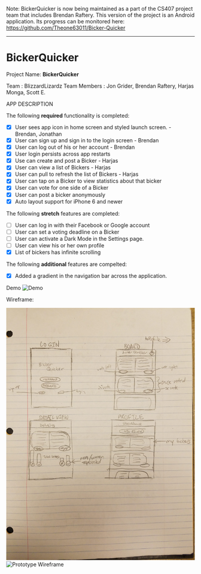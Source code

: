 Note: BickerQuicker is now being maintained as a part of the CS407 project team that includes Brendan Raftery. This version of the project is an Android application. Its progress can be monitored here: https://github.com/Theone63011/Bicker-Quicker

-----
# BickerQuicker

Project Name: **BickerQuicker**

Team : BlizzardLizardz
Team Members : Jon Grider, Brendan Raftery, Harjas Monga, Scott E.

APP DESCRIPTION

The following **required** functionality is completed:

- [x] User sees app icon in home screen and styled launch screen. - Brendan, Jonathan
- [x] User can sign up and sign in to the login screen - Brendan
- [x] User can log out of his or her account - Brendan
- [x] User login persists across app restarts
- [x] Use can create and post a Bicker - Harjas
- [x] User can view a list of Bickers - Harjas
- [x] User can pull to refresh the list of Bickers - Harjas
- [x] User can tap on a Bicker to view statistics about that bicker
- [x] User can vote for one side of a Bicker
- [x] User can post a bicker anonymously
- [x] Auto layout support for iPhone 6 and newer

The following **stretch** features are completed:

- [ ] User can log in with their Facebook or Google account
- [ ] User can set a voting deadline on a Bicker
- [ ] User can activate a Dark Mode in the Settings page.
- [ ] User can view his or her own profile
- [x] List of bickers has infinite scrolling

The following **additional** features are compelted:

- [x] Added a gradient in the navigation bar across the application.


Demo
<img src="BickerQuicker_Demo.gif" title="Demo Gif" width='' alt='Demo'/>



Wireframe:

<img src="wireframe.jpg" title="Prototype Wireframe" width='' alt='Prototype Wireframe'/>

<img src="https://i.imgur.com/ULVWDFV.gif" title="Prototype Wireframe" width='' alt='Prototype Wireframe'/>




